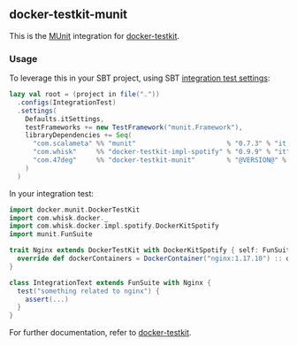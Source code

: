 ## docker-testkit-munit

This is the [MUnit](https://scalameta.org/munit) integration for
[docker-testkit](https://github.com/whisklabs/docker-it-scala/).

### Usage

To leverage this in your SBT project, using SBT
[integration test settings](https://www.scala-sbt.org/1.x/docs/Testing.html#Integration+Tests):

```scala
lazy val root = (project in file("."))
  .configs(IntegrationTest)
  .settings(
    Defaults.itSettings,
    testFrameworks += new TestFramework("munit.Framework"),
    libraryDependencies += Seq(
      "com.scalameta" %% "munit"                       % "0.7.3" % "it,test"
      "com.whisk"     %% "docker-testkit-impl-spotify" % "0.9.9" % "it",
      "com.47deg"     %% "docker-testkit-munit"        % "@VERSION@" % "it"
    )
  )
```

In your integration test:

```scala
import docker.munit.DockerTestKit
import com.whisk.docker._
import com.whisk.docker.impl.spotify.DockerKitSpotify
import munit.FunSuite

trait Nginx extends DockerTestKit with DockerKitSpotify { self: FunSuite =>
  override def dockerContainers = DockerContainer("nginx:1.17.10") :: dockerContainers
}

class IntegrationText extends FunSuite with Nginx {
  test("something related to nginx") {
    assert(...)
  }
}
```

For further documentation, refer to
[docker-testkit](https://github.com/whisklabs/docker-it-scala/).
